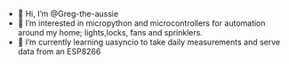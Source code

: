 - 👋 Hi, I’m @Greg-the-aussie
- 👀 I’m interested in micropython and microcontrollers for automation around my home; lights,locks, fans and sprinklers.
- 🌱 I’m currently learning uasyncio to take daily measurements and serve data from an ESP8266

<!---
Greg-the-aussie/Greg-the-aussie is a ✨ special ✨ repository because its `README.md` (this file) appears on your GitHub profile.
You can click the Preview link to take a look at your changes.
--->
